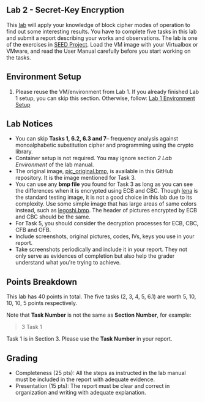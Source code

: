 
## Lab 2 - Secret-Key Encryption
This [lab](https://seedsecuritylabs.org/Labs_20.04/Files/Crypto_Encryption/Crypto_Encryption.pdf) will apply your knowledge of block cipher modes of operation to find out some interesting results. You have to complete five tasks in this lab and submit a report describing your works and observations. The lab is one of the exercises in [SEED Project](https://seedsecuritylabs.org/Labs_20.04/Crypto/). Load the VM image with your Virtualbox or VMware, and read the User Manual carefully before you start working on the tasks.

## Environment Setup

1. Please reuse the VM/environment from Lab 1. If you already finished Lab 1 setup, you can skip this section. Otherwise, follow: [Lab 1 Environment Setup](https://github.com/xyliatgithub/IntroCrypto-2025/blob/main/Lab%201/readme.md)


## Lab Notices
* You can skip **Tasks 1, 6.2, 6.3 and 7**– frequency analysis against monoalphabetic substitution cipher and programming using the crypto library.
* Container setup is not required. You may ignore section *2 Lab Environment* of the lab manual.
* The original image, [pic_original.bmp](https://raw.githubusercontent.com/xyliatgithub/IntroCrypto2024/main/Lab%202/pic_original.bmp), is available in this GitHub repository. It is the image mentioned for Task 3.
* You can use any **bmp file** you found for Task 3 as long as you can see the differences when it is encrypted using ECB and CBC. Though [lena](https://github.com/Yu-Tsern/EN.650.658/blob/master/lab/lena_color.gif) is the standard testing image, it is not a good choice in this lab due to its complexity. Use some simple image that has large areas of same colors instead, such as [legoshi.bmp](https://raw.githubusercontent.com/xyliatgithub/IntroCrypto2024/main/Lab%202/legoshi.bmp). The header of pictures encrypted by ECB and CBC should be the same.
* For Task 5, you should consider the decryption processes for ECB, CBC, CFB and OFB.
* Include screenshots, original pictures, codes, IVs, keys you use in your report.
* Take screenshots periodically and include it in your report. They not only serve as evidences of completion but also help the grader understand what you're trying to achieve.

## Points Breakdown
This lab has 40 points in total. The five tasks (2, 3, 4, 5, 6.1) are worth 5, 10, 10, 10, 5 points respectively.

Note that **Task Number** is not the same as **Section Number**, for example: 
> 3 Task 1

Task 1 is in Section 3. Please use the **Task Number** in your report.

## Grading
* Completeness (25 pts): All the steps as instructed in the lab manual must be included in the report with adequate evidence.
* Presentation (15 pts): The report must be clear and correct in organization and writing with adequate explanation.
